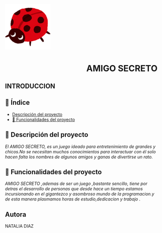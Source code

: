
## <img src="assets/0001.png" alt="Logo del juego" width="150"> <h1 align="right"> AMIGO SECRETO </h1>


## <h2 align="left"> INTRODUCCION </h2>


## 📖 Índice  
- [Descripción del proyecto](#descripción-del-proyecto)  
- [🔨 Funcionalidades del proyecto](#funcionalidades-del-proyecto)  

## 📌 Descripción del proyecto  
*<p>El AMIGO SECRETO, es un juego ideado para entretenimiento de grandes y chicos.No se necesitan muchos conocimientos para interactuar con él solo hacen falta los nombres de algunos amigos y ganas de divertirse un rato. </p>*  

## 🔨 Funcionalidades del proyecto  
*<p>AMIGO SECRETO ,ademas de ser un juego ,bastante sencillo, tiene por detras el desarrollo de personas que desde hace un tiempo estamos incursionando en el gigantezco y asombroso mundo de la programacion.y de esta manera plasmamos horas de estudio,dedicacion y trabajo .</p>*




## Autora

NATALIA DIAZ